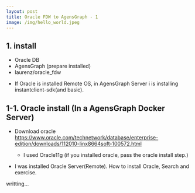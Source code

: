 ```yaml
---
layout: post
title: Oracle FDW to AgensGraph - 1
image: /img/hello_world.jpeg
---
```


## 1. install
- Oracle DB
- AgensGraph (prepare installed)
- laurenz/oracle_fdw

* If Oracle is installed Remote OS, in AgensGraph Server i is installing instantclient-sdk(and basic).

## 1-1. Oracle install (In a AgensGraph Docker Server)

- Download oracle
<https://www.oracle.com/technetwork/database/enterprise-edition/downloads/112010-linx8664soft-100572.html>
    - I used Oracle11g (if you installed oracle, pass the oracle install step.)

- I was installed Oracle Server(Remote). How to install Oracle, Search and exercise.

writting...
